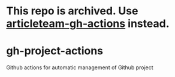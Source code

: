 # This repo is archived. Use [articleteam-gh-actions](https://github.com/Yleisradio/articleteam-gh-actions) instead.

# gh-project-actions
Github actions for automatic management of Github project
